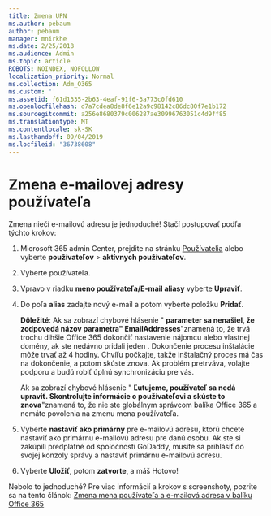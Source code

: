 ```yaml
---
title: Zmena UPN
ms.author: pebaum
author: pebaum
manager: mnirkhe
ms.date: 2/25/2018
ms.audience: Admin
ms.topic: article
ROBOTS: NOINDEX, NOFOLLOW
localization_priority: Normal
ms.collection: Adm_O365
ms.custom: ''
ms.assetid: f61d1335-2b63-4eaf-91f6-3a773c0fd610
ms.openlocfilehash: d7a7cdea8de8f6e12a9c98142c86dc80f7e1b172
ms.sourcegitcommit: a256e8680379c006287ae30996763051c4d9ff85
ms.translationtype: MT
ms.contentlocale: sk-SK
ms.lasthandoff: 09/04/2019
ms.locfileid: "36738608"
---
```

# <a name="change-a-users-email-address"></a>Zmena e-mailovej adresy používateľa

Zmena niečí e-mailovú adresu je jednoduché! Stačí postupovať podľa týchto krokov:
  
1. Microsoft 365 admin Center, prejdite na stránku [Používatelia](https://go.microsoft.com/fwlink/p/?linkid=834822) alebo vyberte **používateľov** \> **aktívnych používateľov**.
    
2. Vyberte používateľa.
    
3. Vpravo v riadku **meno používateľa/E-mail aliasy** vyberte **Upraviť**.
    
4. Do poľa **alias** zadajte nový e-mail a potom vyberte položku **Pridať**.
    
    **Dôležité**: Ak sa zobrazí chybové hlásenie " **parameter sa nenašiel, že zodpovedá názov parametra" EmailAddresses**"znamená to, že trvá trochu dlhšie Office 365 dokončiť nastavenie nájomcu alebo vlastnej domény, ak ste nedávno pridali jeden . Dokončenie procesu inštalácie môže trvať až 4 hodiny. Chvíľu počkajte, takže inštalačný proces má čas na dokončenie, a potom skúste znova. Ak problém pretrváva, volajte podporu a budú robiť úplnú synchronizáciu pre vás.
    
    Ak sa zobrazí chybové hlásenie " **Ľutujeme, používateľ sa nedá upraviť. Skontrolujte informácie o používateľovi a skúste to znova**"znamená to, že nie ste globálnym správcom balíka Office 365 a nemáte povolenia na zmenu mena používateľa.
    
5. Vyberte **nastaviť ako primárny** pre e-mailovú adresu, ktorú chcete nastaviť ako primárnu e-mailovú adresu pre danú osobu. Ak ste si zakúpili predplatné od spoločnosti GoDaddy, musíte sa prihlásiť do svojej konzoly správy a nastaviť primárnu e-mailovú adresu. 
    
6. Vyberte **Uložiť**, potom **zatvorte**, a máš Hotovo!
    
Nebolo to jednoduché? Pre viac informácií a krokov s screenshoty, pozrite sa na tento článok: [Zmena mena používateľa a e-mailová adresa v balíku Office 365](https://docs.microsoft.com/office365/admin/add-users/change-a-user-name-and-email-address)
  

